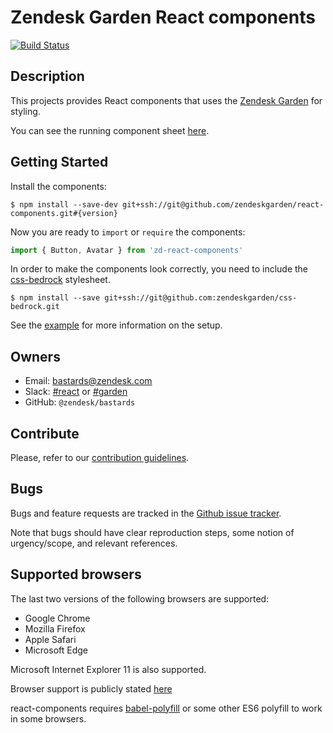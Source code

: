 # Zendesk Garden React components

[![Build Status](https://travis-ci.com/zendeskgarden/react-components.svg?token=qLYczvyB4t6HuYhWeUq4&branch=master)](https://travis-ci.com/zendeskgarden/react-components)

## Description

This projects provides React components that uses the
[Zendesk Garden](http://zendeskgarden.github.io/) for styling.

You can see the running component sheet [here](https://zendeskgarden.github.io/react-components).

## Getting Started

Install the components:

```
$ npm install --save-dev git+ssh://git@github.com/zendeskgarden/react-components.git#{version}
```

Now you are ready to `import` or `require` the components:

```js
import { Button, Avatar } from 'zd-react-components'
```

In order to make the components look correctly, you need to include the
[css-bedrock](https://github.com/zendeskgarden/css-bedrock) stylesheet.

```
$ npm install --save git+ssh://git@github.com:zendeskgarden/css-bedrock.git
```

See the [example](https://github.com/zendeskgarden/react-components/tree/master/example)
for more information on the setup.

## Owners
* Email: [bastards@zendesk.com](mailto:bastards@zendesk.com)
* Slack: [#react](https://zendesk.slack.com/messages/react/) or [#garden](https://zendesk.slack.com/messages/garden/)
* GitHub: `@zendesk/bastards`

## Contribute

Please, refer to our [contribution guidelines](CONTRIBUTING.md).

## Bugs

Bugs and feature requests are tracked in the
[Github issue tracker](https://github.com/zendeskgarden/react-components/issues).

Note that bugs should have clear reproduction steps, some notion of
urgency/scope, and relevant references.

## Supported browsers

The last two versions of the following browsers are supported:

- Google Chrome
- Mozilla Firefox
- Apple Safari
- Microsoft Edge

Microsoft Internet Explorer 11 is also supported.

Browser support is publicly stated [here](https://support.zendesk.com/hc/en-us/articles/203664346-Getting-started-with-Help-Center#topic_xxg_2pf_mk)

react-components requires [babel-polyfill](https://babeljs.io/docs/usage/polyfill/) or some other ES6 polyfill to work in some browsers.
